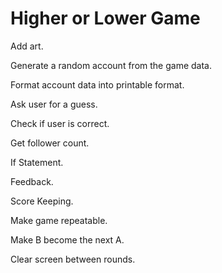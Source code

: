 # Higher or Lower Game

Add art.

Generate a random account from the game data.

Format account data into printable format.

Ask user for a guess.

Check if user is correct.

Get follower count.

If Statement.

Feedback.

Score Keeping.

Make game repeatable.

Make B become the next A.

Clear screen between rounds.
